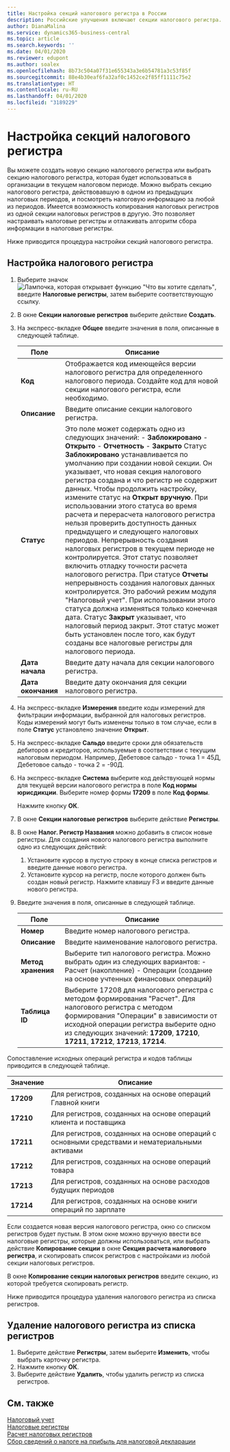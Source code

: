 ```yaml
---
title: Настройка секций налогового регистра в России
description: Российские улучшения включают секции налогового регистра.
author: DianaMalina
ms.service: dynamics365-business-central
ms.topic: article
ms.search.keywords: ''
ms.date: 04/01/2020
ms.reviewer: edupont
ms.author: soalex
ms.openlocfilehash: 8b73c504a07f31e655343a3e6b54781a3c53f85f
ms.sourcegitcommit: 88e4b30eaf6fa32af0c1452ce2f85ff1111c75e2
ms.translationtype: HT
ms.contentlocale: ru-RU
ms.lasthandoff: 04/01/2020
ms.locfileid: "3189229"
---
```

# <a name="set-up-tax-register-sections"></a>Настройка секций налогового регистра

Вы можете создать новую секцию налогового регистра или выбрать секцию налогового регистра, которая будет использоваться в организации в текущем налоговом периоде. Можно выбрать секцию налогового регистра, действовавшую в одном из предыдущих налоговых периодов, и посмотреть налоговую информацию за любой из периодов. Имеется возможность копирования налоговых регистров из одной секции налоговых регистров в другую. Это позволяет настраивать налоговые регистры и отлаживать алгоритм сбора информации в налоговые регистры.

Ниже приводится процедура настройки секций налогового регистра.

## <a name="to-set-up-a-tax-register"></a>Настройка налогового регистра

1. Выберите значок ![Лампочка, которая открывает функцию "Что вы хотите сделать"](../../media/ui-search/search_small.png "Что вы хотите сделать"), введите **Налоговые регистры**, затем выберите соответствующую ссылку.

2. В окне **Секции налоговые регистров** выберите действие **Создать**.

3. На экспресс-вкладке **Общее** введите значения в поля, описанные в следующей таблице.

   | Поле             | Описание                                                  |
   | ----------------- | ------------------------------------------------------------ |
   | **Код**          | Отображается код имеющейся версии налогового регистра для определенного налогового периода.   Создайте код для новой секции налогового регистра, если необходимо. |
   | **Описание**   | Введите описание секции налогового регистра.            |
   | **Статус**        | Это поле может содержать одно из следующих значений:   -   **Заблокировано** -   **Открыто** -   **Отчетность** -   **Закрыто**   Статус **Заблокировано** устанавливается по умолчанию при создании новой секции. Он указывает, что новая секция налогового регистра создана и что регистр не содержит данных.   Чтобы продолжить настройку, измените статус на **Открыт вручную**. При использовании этого статуса во время расчета и перерасчета налогового регистра нельзя проверить доступность данных предыдущего и следующего налоговых периодов. Непрерывность создания налоговых регистров в текущем периоде не контролируется. Этот статус позволяет включить отладку точности расчета налогового регистра.   При статусе **Отчеты** непрерывность создания налоговых данных контролируется. Это рабочий режим модуля "Налоговый учет". При использовании этого статуса должна изменяться только конечная дата.   Статус **Закрыт** указывает, что налоговый период закрыт. Этот статус может быть установлен после того, как будут созданы все налоговые регистры для налогового периода. |
   | **Дата начала** | Введите дату начала для секции налогового регистра.            |
   | **Дата окончания**   | Введите дату окончания для секции налогового регистра.              |

4. На экспресс-вкладке **Измерения** введите коды измерений для фильтрации информации, выбранной для налоговых регистров. Коды измерений могут быть изменены только в том случае, если в поле **Статус** установлено значение **Открыт**.

5. На экспресс-вкладке **Сальдо** введите сроки для обязательств дебиторов и кредиторов, используемые в соответствии с текущим налоговым периодом. Например, Дебетовое сальдо - точка 1 = 45Д, Дебетовое сальдо - точка 2 = -90Д.

6. На экспресс-вкладке **Система** выберите код действующей нормы для текущей версии налогового регистра в поле **Код нормы юрисдикции**. Выберите номер формы **17209** в поле **Код формы**.

   Нажмите кнопку **ОК**.

7. В окне **Секции налоговые регистров** выберите действие **Регистры**.

8. В окне **Налог. Регистр Названия** можно добавить в список новые регистры. Для создания нового налогового регистра выполните одно из следующих действий:

   1. Установите курсор в пустую строку в конце списка регистров и введите данные нового регистра.
   2. Установите курсор на регистр, после которого должен быть создан новый регистр. Нажмите клавишу F3 и введите данные нового регистра.

9. Введите значения в поля, описанные в следующей таблице.

   | Поле              | Описание                                                  |
   | ------------------ | ------------------------------------------------------------ |
   | **Номер**            | Введите номер налогового регистра.                        |
   | **Описание**    | Введите наименование налогового регистра.                          |
   | **Метод хранения** | Выберите тип налогового регистра.   Можно выбрать один из следующих вариантов:   -   Расчет (накопление) -   Операции (создание на основе учтенных финансовых операций) |
   | **Таблица ID**       | Выберите 17208 для налогового регистра с методом формирования "Расчет".   Для налогового регистра с методом формирования "Операции" в зависимости от исходной операции регистра выберите одно из следующих значений: **17209**, **17210**, **17211**, **17212**, **17213**, **17214**. |

Сопоставление исходных операций регистра и кодов таблицы приводится в следующей таблице.

| Значение     | Описание                                                  |
| --------- | ------------------------------------------------------------ |
| **17209** | Для регистров, созданных на основе операций Главной книги        |
| **17210** | Для регистров, созданных на основе операций клиента и поставщика   |
| **17211** | Для регистров, созданных на основе операций с основными средствами и нематериальными активами |
| **17212** | Для регистров, созданных на основе операций товара                   |
| **17213** | Для регистров, созданных на основе расходов будущих периодов    |
| **17214** | Для регистров, созданных на основе книги операций по зарплате      |

Если создается новая версия налогового регистра, окно со списком регистров будет пустым. В этом окне можно вручную ввести все налоговые регистры, которые должны использоваться, или выбрать действие **Копирование секции** в окне **Секция расчета налогового регистра**, и скопировать список регистров с настройками из любой секции налоговых регистров.

В окне **Копирование секции налоговых регистров** введите секцию, из которой требуется скопировать регистр.

Ниже приводится процедура удаления налогового регистра из списка регистров.

## <a name="to-remove-a-tax-register-from-the-register-list"></a>Удаление налогового регистра из списка регистров

1. Выберите действие **Регистры**, затем выберите **Изменить**, чтобы выбрать карточку регистра.
2. Нажмите кнопку **ОК**.
3. Выберите действие **Удалить**, чтобы удалить регистр из списка регистров.

## <a name="see-also"></a>См. также

[Налоговый учет](Tax-Accounting.md)  
[Налоговые регистры](Tax-Registers.md)  
[Расчет налоговых регистров](How-to-Create-Tax-Registers.md)  
[Сбор сведений о налоге на прибыль для налоговой декларации](Collecting-Profit-Tax-Information-for-Tax-Declaration.md)  
